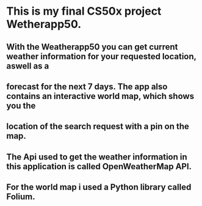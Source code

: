 # This is my final CS50x project Wetherapp50. 
## With the Weatherapp50 you can get current weather information for your requested location, aswell as a
## forecast for the next 7 days. The app also contains an interactive world map, which shows you the
## location of the search request with a pin on the map.
## The Api used to get the weather information in this application is called OpenWeatherMap API.
## For the world map i used a Python library called Folium.